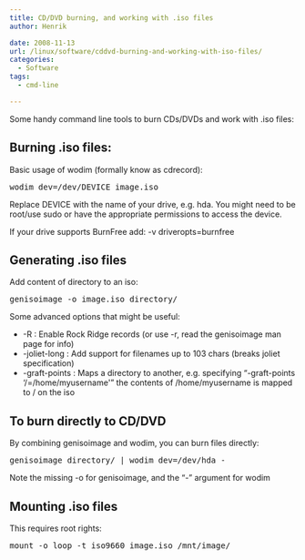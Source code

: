 ```yaml
---
title: CD/DVD burning, and working with .iso files
author: Henrik

date: 2008-11-13
url: /linux/software/cddvd-burning-and-working-with-iso-files/
categories:
  - Software
tags:
  - cmd-line

---
```

Some handy command line tools to burn CDs/DVDs and work with .iso files:
<!--more-->

## Burning .iso files:

Basic usage of wodim (formally know as cdrecord):

<pre class="bash codesnip" style="font-family:monospace;">wodim <span class="re2">dev</span>=<span class="sy0">/</span>dev<span class="sy0">/</span>DEVICE image.iso</pre>

Replace DEVICE with the name of your drive, e.g. hda. You might need to be root/use sudo or have the appropriate permissions to access the device.

If your drive supports BurnFree add: -v driveropts=burnfree

## Generating .iso files

Add content of directory to an iso:

<pre class="bash codesnip" style="font-family:monospace;">genisoimage <span class="re5">-o</span> image.iso directory<span class="sy0">/</span></pre>

Some advanced options that might be useful:

  * -R : Enable Rock Ridge records (or use -r, read the genisoimage man page for info)
  * -joliet-long : Add support for filenames up to 103 chars (breaks joliet specification)
  * -graft-points : Maps a directory to another, e.g. specifying &#8220;-graft-points &#8216;/=/home/myusername'&#8221; the contents of /home/myusername is mapped to / on the iso

## To burn directly to CD/DVD

By combining genisoimage and wodim, you can burn files directly:

<pre class="bash codesnip" style="font-family:monospace;">genisoimage directory<span class="sy0">/</span> <span class="sy0">|</span> wodim <span class="re2">dev</span>=<span class="sy0">/</span>dev<span class="sy0">/</span>hda -</pre>

Note the missing -o for genisoimage, and the &#8220;-&#8221; argument for wodim

## Mounting .iso files

This requires root rights:

<pre class="bash codesnip" style="font-family:monospace;"><span class="kw2">mount</span> <span class="re5">-o</span> loop <span class="re5">-t</span> iso9660 image.iso <span class="sy0">/</span>mnt<span class="sy0">/</span>image<span class="sy0">/</span></pre>
